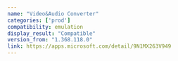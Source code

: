 ```yaml
---
name: "Video&Audio Converter"
categories: ['prod']
compatibility: emulation
display_result: "Compatible"
version_from: "1.368.118.0"
link: https://apps.microsoft.com/detail/9N1MX263V949
---
```

